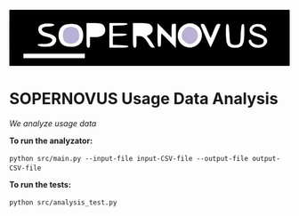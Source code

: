![SOPERNOVUS](/sopernovus.png)

# SOPERNOVUS Usage Data Analysis

*We analyze usage data*


**To run the analyzator:**

`python src/main.py --input-file input-CSV-file --output-file output-CSV-file`

**To run the tests:**

`python src/analysis_test.py`
